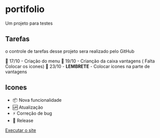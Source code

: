 # portifolio

Um projeto para testes

## Tarefas

o controle de tarefas desse projeto sera realizado pelo GitHub

📅 17/10 - Criação do menu
📅 19/10 - Crianção da caixa vantagens ( Falta Colocar os icones)
📅 23/10 - **LEMBRETE** - Colocar icones na parte de vantagens

## Icones

- :package: Nova funcionalidade<br>
- :up: Atualização<br>
- :zap: Correção de bug<br>
- :checkered_flag: Release<br>

<a href="https://xandeprojetos.github.io/portfolio/index.html"> Executar o site
